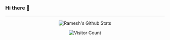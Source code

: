 ### Hi there 👋

<!--
**rago-actions/rago-actions** is a ✨ _special_ ✨ repository because its `README.md` (this file) appears on your GitHub profile.

Here are some ideas to get you started:

- 🔭 I’m currently working on ...
- 🌱 I’m currently learning ...
- 👯 I’m looking to collaborate on ...
- 🤔 I’m looking for help with ...
- 💬 Ask me about ...
- 📫 How to reach me: ...
- 😄 Pronouns: ...
- ⚡ Fun fact: ...
-->

-----

<p align="center"> 
  <img src="https://github-readme-stats.vercel.app/api?username=rago-actions&theme=radical&show_icons=true" alt="Ramesh's Github Stats" />
</p>

<p align="center"> 
  <img src="https://profile-counter.glitch.me/rago-actions/count.svg" alt="Visitor Count" />
</p>
